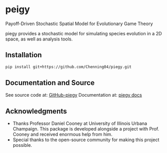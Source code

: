 # peigy
Payoff-Driven Stochastic Spatial Model for Evolutionary Game Theory

piegy provides a stochastic model for simulating species evolution in a 2D space, as well as analysis tools.

## Installation

```bash
pip install git+https://github.com/Chenning04/piegy.git
```

## Documentation and Source

See source code at: [GitHub-piegy](https://github.com/Chenning04/piegy.git)
Documentation at: [piegy docs](https://piegy.readthedocs.io/en/)


## Acknowledgments

- Thanks Professor Daniel Cooney at University of Illinois Urbana Champaign. This package is developed alongside a project with Prof. Cooney and received enormous help from him.
- Special thanks to the open-source community for making this project possible.
